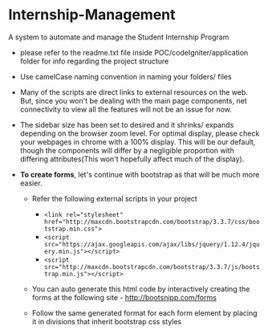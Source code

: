 # Internship-Management
A system to automate and manage the Student Internship Program

- please refer to the readme.txt file inside POC/codeIgniter/application folder for info regarding the project structure

- Use camelCase naming convention in naming your folders/ files

- Many of the scripts are direct links to external resources on the web. But, since you won't be dealing with the main page        components, net connectivity to view all the features will not be an issue for now.

- The sidebar size has been set to desired and it shrinks/ expands depending on the browser zoom level. For optimal display,       please check your webpages in chrome with a 100% display. This will be our default, though the components will differ by a       negligible proportion with differing attributes(This won't hopefully affect much of the display).

- <b>To create forms</b>, let's continue with bootstrap as that will be much more easier. 

    - Refer the following external scripts in your project
        - `<link rel="stylesheet" href="http://maxcdn.bootstrapcdn.com/bootstrap/3.3.7/css/bootstrap.min.css">`
        - `<script src="https://ajax.googleapis.com/ajax/libs/jquery/1.12.4/jquery.min.js"></script>`
        - `<script src="http://maxcdn.bootstrapcdn.com/bootstrap/3.3.7/js/bootstrap.min.js"></script>`
        
    - You can auto generate this html code by interactively creating the forms at the following site
          - http://bootsnipp.com/forms
          
    - Follow the same generated format for each form element by placing it in divisions that inherit bootstrap css styles
        
    

